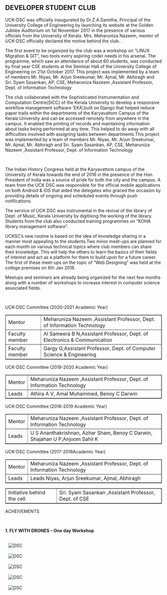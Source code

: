 <div align="left" class="contentDiv"><br/><br/>
<h2>DEVELOPER STUDENT CLUB  </h2>
<p>UCK-DSC was officially inaugurated by Dr.Z.A.Samitha, Principal of the University College of Engineering by launching its website at the Golden Jubilee Auditorium on 1st November 2017 in the presence of various officials from the University of Kerala.  Mrs. Meharuniza Nazeem, mentor of UCK-DSC officially declared the motive behind the club. .</p>
<p>The first event to be organized by the club was a workshop on “LINUX Migration &amp; GIT”, two tools every aspiring coder needs in his arsenal. The programme, which saw an attendance of about 60 students, was conducted by final year CSE students at the Seminar Hall of the University College of Engineering on 21st October 2017.  This project was implemented by a team of members Mr. Niyas, Mr. Arjun Sreekumar, Mr. Ajmal, Mr. Abhiragh and  Sri. Syam Sasankan, AP, CSE, Meharuniza Nazeem ,Assistant Professor, Dept. of Information Technology </p>
<p>The club collaborated with the Sophisticated Instrumentation and Computation Centre(SICC) of the Kerala University to develop a responsive workflow management software ‘EKA’,built on Django that helped reduce paper trails within the departments of the Karyavattom Campus of the Kerala University and can be accessed remotely from anywhere in the campus. It enabled the printing of records and maintaining information about tasks being performed at any time. This helped to do away with all difficulties involved with assigning tasks between departments.This project was implemented by a team of members Mr. Niyas, Mr. Arjun Sreekumar, Mr. Ajmal, Mr. Abhiragh and  Sri. Syam Sasankan, AP, CSE, Meharuniza Nazeem ,Assistant Professor, Dept. of Information Technology</p><br/>
<p>The Indian History Congress held at the Karyavattom campus of the University of Kerala towards the end of 2016 in the presence of the Hon. President of India was a source of pride for both the city and the campus. A team from the UCK DSC was responsible for the official mobile applications on both Android &amp; iOS that aided the delegates who graced the occasion by providing details of ongoing and scheduled events through push notifications.
<p>The service of UCK DSC was instrumental in the revival of the library of Dept. of Music, Kerala University by digitising the working of the library. Students from the club also conducted training programmes on “KOHA library management software”.
<p>UCKSC’s new routine is based on the idea of knowledge sharing in a manner most appealing to the students.Two minor meet-ups are planned for each month on various technical topics where club members can share their knowledge. This will help the others to learn the basics of their fields of interest and act as a platform for them to build upon for a future career. The first of these meet-ups on the topic of “Web Designing” was held at the college premises on 6th Jan 2018. 
<p>Meetups and seminars are already being organized for the next few months along with a number of workshops to increase interest in computer science associated fields.

</p><br/>
<p>UCK-DSC Committee (2020-2021 Academic Year)</p>
<table border="1" cellpadding="8" style="border-collapse:collapse;">
<tr><td>Mentor</td><td>Meharuniza Nazeem ,Assistant Professor, Dept. of Information Technology </td></tr>
<tr><td>Faculty member</td><td>Al Sameera B N,Assistant Professor, Dept. of Electronics &amp; Communication</td></tr>
<tr><td>Faculty member</td><td>Gargy G,Assistant Professor, Dept. of Computer Science &amp; Engineering</td></tr></table>
<p>UCK-DSC Committee (2019-2020 Academic Year)</p>
<table border="1" cellpadding="8" style="border-collapse:collapse;">
<tr><td>Mentor</td><td>Meharuniza Nazeem ,Assistant Professor, Dept. of Information Technology</td></tr>
<tr><td>Leads</td><td>Athira A V, Amal Muhammed, Benoy C Darwin</td></tr>
</table>
<p>UCK-DSC Committee (2018-2019 Academic Year)</p>
<table border="1" cellpadding="8" style="border-collapse:collapse;">
<tr><td>Mentor</td><td>Meharuniza Nazeem ,Assistant Professor, Dept. of Information Technology </td></tr>
<tr><td>Leads</td><td>U S Ananthakrishnan, Azhar Sham, Benoy C Darwin, Shajahan U P,Anjoom Sahil K</td></tr>
</table>
<p>UCK-DSC Committee (2017-2018Academic Year)</p>
<table border="1" cellpadding="8" style="border-collapse:collapse;">
<tr><td>Mentor</td><td>Meharuniza Nazeem ,Assistant Professor, Dept. of Information Technology </td></tr>
<tr><td>Leads</td><td>Leads	Niyas, Arjun Sreekumar, Ajmal, Abhiragh</td></tr>
</table>
<p></p>
<table border="1" cellpadding="8" style="border-collapse:collapse;">
<tr><td>Initiative behind the cell</td><td>Sri. Syam Sasankan ,Assistant Professor, Dept. of CSE </td></tr>
</table>
<p>ACHEIVEMENTS</p>
<br/><p><strong>1.	FLY WITH DRONES – One day Workshop</strong></p>
<div style="width:320px; float:left; margin-left:10px;"><br/><img alt="DSC" src="images/dsc1.jpg" style="border-radius:2%; box-shadow:none; "/></div>
<div style="width:320px; float:left; margin-left:10px;"><br/><img alt="DSC" src="images/dsc2.jpg" style="border-radius:2%; box-shadow:none; "/></div>
<div style="width:320px; float:left; margin-left:10px;"><br/><img alt="DSC" src="images/dsc3.jpg" style="border-radius:2%; box-shadow:none; "/></div>
<div style="width:320px; float:left; margin-left:10px;"><br/><img alt="DSC" src="images/dsc4.jpg" style="border-radius:2%; box-shadow:none; "/></div>
<div style="width:320px; float:left; margin-left:10px;"><br/><img alt="DSC" src="images/dsc5.jpg" style="border-radius:2%; box-shadow:none; "/></div>
<br/><br/><br/><br/><br/><br/><br/><br/><br/><br/><br/><br/><br/><br/><br/><br/><br/><br/><br/><br/><br/><br/><br/><br/><br/><br/><br/><br/><br/><br/><br/><br/><br/><br/><br/><br/><br/><br/>
</p></p></p></div>